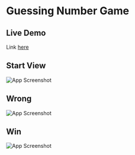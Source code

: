 # Guessing Number Game

## Live Demo
Link [here](https://yaseenaminm.github.io/Guess_Number/)

## Start View

![App Screenshot](
    https://uc7035c2c9ad1eb82f5c6b4b54a5.previews.dropboxusercontent.com/p/thumb/ACOJfOYL2MR3XZNaf4olRubSwg-6F2h2pqLHz6OKkcXlpRCKOoDdqQTSV8BXb_QiFdfEfSD3M5MhHU-wPCaH1GNsKHyatZrl3vBPqwqPguq517PQ4FrhVLRMIYsIlkgr6ETCZIxoEnplnzwd3j4NcL4xIJUdh_9VAXI1ks2z94-7Gkl9BHFFiljy3vRwHsOd-FVsQnuvc-14kvl-n9B2zT2JlxEzEU_9JQuF7vOAvbfdmGQHeTwQfUS6kD0C4BTnqTeB3VZrFIcVbSaILekteo_Wfr76Ha59KzW3EC_Gw16d4OUCIUQC28xdsJ65ZZlWktzom0D_e5OemoRc0sS2TVivER0oHnX8tmjZ3KNwqEpTxQUi8UoqpVMQkupgW89vB4uPJuOmucW97MuWNcC5l6oy/p.png
)


## Wrong

![App Screenshot](
    https://uc493975e2ca583e3dcc92b7de27.previews.dropboxusercontent.com/p/thumb/ACMpfU2SYeVT4poQdmuVBqy90dQEqdEakEGiUigs1BiLG3TrBYx2giH8o_yFW7qT3EVm9BykOa3tAAhQAmm-dZ6HwEowr6duTeYxy71_emx4duOnZK3gIwN6EuH5-LYpA5a9Jz1yX25O0RBNyGDzacD3ORdZbPDNOrlppiyvI5IlCCsqibCU2afhLu2nX6IwaIXFetbftvIqBqrhcLW37NqQ7UgKKBpWeYqOKenJFtDToWLNCxi3HUA4jLolbUI-1RYKVGGjc7zzkO-3c1hAaq4yf67XWnTMJxZXUEhXAmGv6YzYgksvIrgAqaaBTRF4N-LNVKOT-06w9vz2kW_NNppGiTa_nji4GjycMAPGozhqXDCh0EoNB1bxqy_0-zkLEkSAeIVeXbkWyPh3i_P3pYqF/p.png
)



## Win

![App Screenshot](
    https://uc42fd200134e2e05ca57f43afeb.previews.dropboxusercontent.com/p/thumb/ACM9p020leOiXZV92uDBc_99jGjGfIHnNYtvDVmBUsCdMS1OEgI_hzKOR0hIqAnE7PlI_MarD4EfT8Fkt2eJPvxUw0qWu0zheK6yykKbeexEnTnqiRhwoydox5Bvg3Wtdgg2bE6Vln2YQPMyCURXmVEbojN1zR2y6VZLbMCoRzWq_q1H8ix3UuoGyYzybip-Szw-cl9xj-tKqKQjSP4PE2E8OQmmMGudP2vEDIQ6B5DzpGzOWOILHC691Seiaohc-xhYuXUWFVfwJVXz_3ytHBp39Z0CAYaOK3JuzJGCJk-2bvbCiYhdWnxNxKzOI4vE8pwPejsvznfAobsbV0YS4sa35VpENsOJYQjTjgc189_hIlVkBgF8xMjjw3GZ3p-uBxD9b7pbY_vntwNdZd3soi_s/p.png
)


